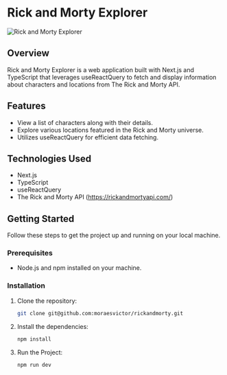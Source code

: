 # Rick and Morty Explorer

![Rick and Morty Explorer](url_to_your_project_banner_image)

## Overview

Rick and Morty Explorer is a web application built with Next.js and TypeScript that leverages useReactQuery to fetch and display information about characters and locations from The Rick and Morty API.

## Features

- View a list of characters along with their details.
- Explore various locations featured in the Rick and Morty universe.
- Utilizes useReactQuery for efficient data fetching.

## Technologies Used

- Next.js
- TypeScript
- useReactQuery
- The Rick and Morty API (https://rickandmortyapi.com/)

## Getting Started

Follow these steps to get the project up and running on your local machine.

### Prerequisites

- Node.js and npm installed on your machine.

### Installation

1. Clone the repository:

   ```bash
   git clone git@github.com:moraesvictor/rickandmorty.git

2. Install the dependencies:

    ```bash
    npm install

3. Run the Project:
    ```
    npm run dev
